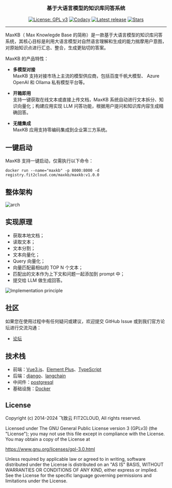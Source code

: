 <p align="center"></p>
        <h3 align="center">基于大语言模型的知识库问答系统</h3>
        <p align="center">
          <a href="https://www.gnu.org/licenses/old-licenses/gpl-3.0"><img src="https://img.shields.io/github/license/1Panel-dev/maxkb?color=%231890FF" alt="License: GPL v3"></a>
          <a href="https://app.codacy.com/gh/1Panel-dev/maxkb?utm_source=github.com&utm_medium=referral&utm_content=1Panel-dev/maxkb&utm_campaign=Badge_Grade_Dashboard"><img src="https://app.codacy.com/project/badge/Grade/da67574fd82b473992781d1386b937ef" alt="Codacy"></a>
          <a href="https://github.com/1Panel-dev/maxkb/releases/latest"><img src="https://img.shields.io/github/v/release/1Panel-dev/maxkb" alt="Latest release"></a>
          <a href="https://github.com/1Panel-dev/maxkb"><img src="https://img.shields.io/github/stars/1Panel-dev/maxkb?color=%231890FF&style=flat-square" alt="Stars"></a>
        
</p>
<hr/>


MaxKB（ Max Knowlegde Base 的简称）是一款基于大语言模型的知识库问答系统，其核心目标是利用大语言模型对自然语言理解和生成的能力揣摩用户意图，对原始知识点进行汇总、整合，生成更贴切的答案。   

MaxKB 的产品特性：
- **多模型对接**  
MaxKB 支持对接市场上主流的模型供应商，包括百度千帆大模型、 Azure OpenAI 和 Ollama 私有模型平台等。

- **开箱即用**    
支持一键获取在线文本或直接上传文档，MaxKB 系统自动进行文本拆分、知识向量化；构建应用实现 LLM 问答功能，根据用户提问和知识库内容生成精确回答。

- **无缝集成**    
MaxKB 应用支持零编码集成到企业第三方系统。

## 一键启动

MaxKB 支持一键启动，仅需执行以下命令：
```
docker run --name="maxkb" -p 8000:8000 -d registry.fit2cloud.com/maxkb/maxkb:v1.0.0
```

## 整体架构
![arch](https://github.com/1Panel-dev/maxkb/assets/52996290/ca786342-8a0a-4921-b847-a96fff9a3e09)

## 实现原理

- 获取本地文档；
- 读取文本；
- 文本分割；
- 文本向量化；
- Query 向量化；
- 向量匹配最相似的 TOP N 个文本；
- 匹配出的文本作为上下文和问题一起添加到 prompt 中；
- 提交给 LLM 做生成回答。

![Implementation principle](https://github.com/1Panel-dev/maxkb/assets/52996290/51956c12-1396-4625-8b29-005ac60ca11d)



## 社区

如果您在使用过程中有任何疑问或建议，欢迎提交 GitHub Issue 或到我们官方论坛进行交流沟通：

-   [论坛](https://bbs.fit2cloud.com/)

## 技术栈

-   前端：[Vue3.js](https://cn.vuejs.org/)、[Element Plus](https://element-plus.org/zh-CN/)、[TypeScript](https://www.tslang.cn/)
-   后端：[django](https://www.djangoproject.com/)、[langchain](https://www.langchain.com/)
-   中间件：[postgresql](https://www.postgresql.org/)  
-   基础设施：[Docker](https://www.docker.com/)



## License

Copyright (c) 2014-2024 飞致云 FIT2CLOUD, All rights reserved.

Licensed under The GNU General Public License version 3 (GPLv3)  (the "License"); you may not use this file except in compliance with the License. You may obtain a copy of the License at

<https://www.gnu.org/licenses/gpl-3.0.html>

Unless required by applicable law or agreed to in writing, software distributed under the License is distributed on an "AS IS" BASIS, WITHOUT WARRANTIES OR CONDITIONS OF ANY KIND, either express or implied. See the License for the specific language governing permissions and limitations under the License.
